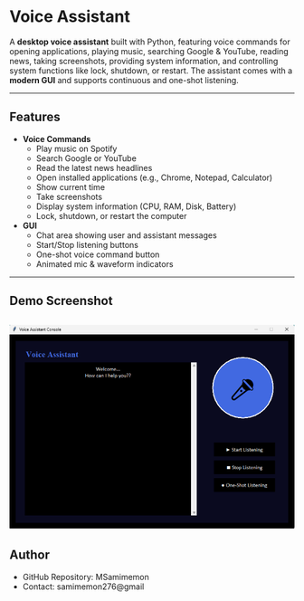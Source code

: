 # Voice Assistant 

A **desktop voice assistant** built with Python, featuring voice commands for opening applications, playing music, searching Google & YouTube, reading news, taking screenshots, providing system information, and controlling system functions like lock, shutdown, or restart. The assistant comes with a **modern GUI** and supports continuous and one-shot listening.

---

## Features

- **Voice Commands**
  - Play music on Spotify
  - Search Google or YouTube
  - Read the latest news headlines
  - Open installed applications (e.g., Chrome, Notepad, Calculator)
  - Show current time
  - Take screenshots
  - Display system information (CPU, RAM, Disk, Battery)
  - Lock, shutdown, or restart the computer
- **GUI**
  - Chat area showing user and assistant messages
  - Start/Stop listening buttons
  - One-shot voice command button
  - Animated mic & waveform indicators

---

## Demo Screenshot
![Voice Assistant Demo](console%20pic.png)
---

## Author 
- GitHub Repository:
MSamimemon
- Contact: samimemon276@gmail
